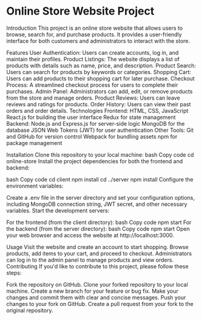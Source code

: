 
# Online Store Website Project

Introduction
This project is an online store website that allows users to browse, search for, and purchase products. It provides a user-friendly interface for both customers and administrators to interact with the store.

Features
User Authentication: Users can create accounts, log in, and maintain their profiles.
Product Listings: The website displays a list of products with details such as name, price, and description.
Product Search: Users can search for products by keywords or categories.
Shopping Cart: Users can add products to their shopping cart for later purchase.
Checkout Process: A streamlined checkout process for users to complete their purchases.
Admin Panel: Administrators can add, edit, or remove products from the store and manage orders.
Product Reviews: Users can leave reviews and ratings for products.
Order History: Users can view their past orders and order details.
Technologies
Frontend:
HTML, CSS, JavaScript
React.js for building the user interface
Redux for state management
Backend:
Node.js and Express.js for server-side logic
MongoDB for the database
JSON Web Tokens (JWT) for user authentication
Other Tools:
Git and GitHub for version control
Webpack for bundling assets
npm for package management

Installation
Clone this repository to your local machine:
bash
Copy code
cd online-store
Install the project dependencies for both the frontend and backend:

bash
Copy code
cd client
npm install
cd ../server
npm install
Configure the environment variables:

Create a .env file in the server directory and set your configuration options, including MongoDB connection string, JWT secret, and other necessary variables.
Start the development servers:

For the frontend (from the client directory):
bash
Copy code
npm start
For the backend (from the server directory):
bash
Copy code
npm start
Open your web browser and access the website at http://localhost:3000.

Usage
Visit the website and create an account to start shopping.
Browse products, add items to your cart, and proceed to checkout.
Administrators can log in to the admin panel to manage products and view orders.
Contributing
If you'd like to contribute to this project, please follow these steps:

Fork the repository on GitHub.
Clone your forked repository to your local machine.
Create a new branch for your feature or bug fix.
Make your changes and commit them with clear and concise messages.
Push your changes to your fork on GitHub.
Create a pull request from your fork to the original repository.

